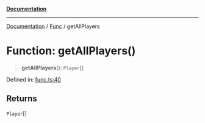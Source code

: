 [**Documentation**](../../../README.md)

***

[Documentation](../../../globals.md) / [Func](../README.md) / getAllPlayers

# Function: getAllPlayers()

> **getAllPlayers**(): `Player`[]

Defined in: [func.ts:40](https://github.com/XiaoYangx666/SAPI-Pro/blob/f4b3a55bd14c42fce5d687eca57d1987c433a912/src/SAPI-Pro/func.ts#L40)

## Returns

`Player`[]
